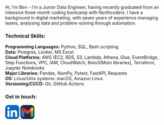 Hi, I’m Ben - I'm a Junior Data Engineer, having recently graduated from an intensive three-month coding bootcamp with Northcoders. I have a background in digital marketing, with seven years of experience managing teams, analysing data and problem-solving through automation.

### Technical Skills:

**Programming Languages:** Python, SQL, Bash scripting<br>
**Data:** Postgres, Looker, MS Excel<br>
**Cloud Platforms:** AWS (EC2, RDS, S3, Lambda, Athena, Glue, EventBridge, Step Functions, VPC, IAM,
CloudWatch, Boto3/Moto libraries), Terraform, Jupyter Notebooks<br>
**Major Libraries:** Pandas, NumPy, Pytest, FastAPI, Requests<br>
**OS:** Linux/Unix systems: macOS, Amazon Linux<br>
**Versioning/CI/CD:** Git, GitHub Actions<br>

### Get in touch:

<div>
    <a href="https://www.linkedin.com/in/bengriffiths95/">
        <img src="https://raw.githubusercontent.com/tandpfun/skill-icons/65dea6c4eaca7da319e552c09f4cf5a9a8dab2c8/icons/LinkedIn.svg" alt="LinkedIn" width="45" height="45"/>
    </a>
    <a href="mailto:bengriffiths95@gmail.com">
        <img src="https://raw.githubusercontent.com/tandpfun/skill-icons/65dea6c4eaca7da319e552c09f4cf5a9a8dab2c8/icons/Gmail-Dark.svg" alt="Email" width="45" height="45"/>
    </a>
